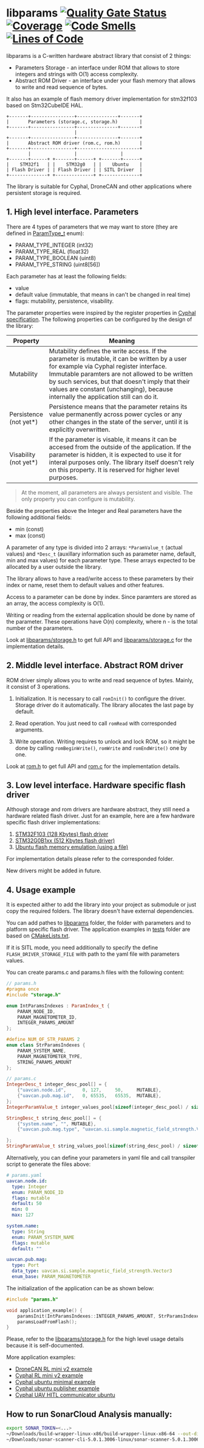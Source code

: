 # libparams [![Quality Gate Status](https://sonarcloud.io/api/project_badges/measure?project=PonomarevDA_libparams&metric=alert_status)](https://sonarcloud.io/summary/new_code?id=PonomarevDA_libparams) [![Coverage](https://sonarcloud.io/api/project_badges/measure?project=PonomarevDA_libparams&metric=coverage)](https://sonarcloud.io/summary/new_code?id=PonomarevDA_libparams) [![Code Smells](https://sonarcloud.io/api/project_badges/measure?project=PonomarevDA_libparams&metric=code_smells)](https://sonarcloud.io/summary/new_code?id=PonomarevDA_libparams) [![Lines of Code](https://sonarcloud.io/api/project_badges/measure?project=PonomarevDA_libparams&metric=ncloc)](https://sonarcloud.io/summary/new_code?id=PonomarevDA_libparams)

libparams is a C-written hardware abstract library that consist of 2 things:

- Parameters Storage - an interface under ROM that allows to store integers and strings with O(1) access complexity.
- Abstract ROM Driver - an interface under your flash memory that allows to write and read sequence of bytes.

It also has an example of flash memory driver implementation for stm32f103 based on Stm32CubeIDE HAL.

```
+-------+----------------+---------------+-------+
|       Parameters (storage.c, storage.h)        |
+-------+----------------+---------------+-------+
                         |
+-------+----------------+---------------+-------+
|       Abstract ROM driver (rom.c, rom.h)       |
+-------+----------------+-----------------------+
        |                |                |
+-------+------+ +-------+------+ +-------+------+
|    STM32f1   | |    STM32g0   | |    Ubuntu    |
| Flash Driver | | Flash Driver | | SITL Driver  |
+--------------+ +--------------+ +--------------+
```

The library is suitable for Cyphal, DroneCAN and other applications where persistent storage is required.

## 1. High level interface. Parameters

There are 4 types of parameters that we may want to store (they are defined in [ParamType_t](https://github.com/PonomarevDA/libparams/blob/585dd09fdd3267675acdf890978c1a266b38c39a/libparams/storage.h#L29) enum):
- PARAM_TYPE_INTEGER (int32)
- PARAM_TYPE_REAL (float32)
- PARAM_TYPE_BOOLEAN (uint8)
- PARAM_TYPE_STRING (uint8[56])

Each parameter has at least the following fields:
- value
- default value (immutable, that means in can't be changed in real time)
- flags: mutability, persistence, visability.

The parameter properties were inspired by the register properties in [Cyphal specification](https://github.com/OpenCyphal/public_regulated_data_types/blob/master/uavcan/register/384.Access.1.0.dsdl). The following properties can be configured by the design of the library:

| Property    | Meaning |
| ----------- | ------- |
| Mutability  | Mutability defines the write access. If the parameter is mutable, it can be written by a user for example via Cyphal register interface. Immutable paramters are not allowed to be written by such services, but that doesn't imply that their values are constant (unchanging), because internally the application still can do it. |
| Persistence </br> (not yet*) | Persistence means that the parameter retains its value permanently across power cycles or any other changes in the state of the server, until it is explicitly overwritten. |
| Visability </br> (not yet*) | If the parameter is visable, it means it can be accesed from the outside of the application. If the parameter is hidden, it is expected to use it for interal purposes only. The library itself doesn't rely on this property. It is reserved for higher level purposes. |

> At the moment, all parameters are always persistent and visible. The only property you can configure is mutability.

Beside the properties above the Integer and Real parameters have the following additional fields:
- min (const)
- max (const)

A parameter of any type is divided into 2 arrays: `*ParamValue_t` (actual values) and `*Desc_t` (auxillary information such as parameter name, default, min and max values) for each parameter type. These arrays expected to be allocated by a user outside the library.

The library allows to have a read/write access to these parameters by their index or name, reset them to default values and other features.

Access to a parameter can be done by index. Since paramters are stored as an array, the access complexity is O(1).

Writing or reading from the external application should be done by name of the parameter. These operations have O(n) complexity, where n - is the total number of the parameters.

Look at [libparams/storage.h](libparams/storage.h) to get full API and [libparams/storage.c](libparams/storage.c) for the implementation details.

## 2. Middle level interface. Abstract ROM driver

ROM driver simply allows you to write and read sequence of bytes. Mainly, it consist of 3 operations.

1. Initialization. It is necessary to call `romInit()` to configure the driver. Storage driver do it automatically. The library allocates the last page by default.

2. Read operation. You just need to call `romRead` with corresponded arguments.

3. Write operation. Writing requires to unlock and lock ROM, so it might be done by calling `romBeginWrite()`, `romWrite` and `romEndWrite()` one by one.

Look at [rom.h](rom.h) to get full API and [rom.c](rom.c) for the implementation details.

## 3. Low level interface. Hardware specific flash driver

Although storage and rom drivers are hardware abstract, they still need a hardware related flash driver. Just for an example, here are a few hardware specific flash driver implementations:

1. [STM32F103 (128 Kbytes) flash driver](platform_specific/stm32f103/README.md)
2. [STM32G0B1xx (512 Kbytes flash driver)](platform_specific/stm32g0b1/README.md)
3. [Ubuntu flash memory emulation (using a file)](platform_specific/ubuntu/README.md)

For implementation details please refer to the corresponded folder.

New drivers might be added in future.

## 4. Usage example

It is expected aither to add the library into your project as submodule or just copy the required folders. The library doesn't have external dependencies.

You can add pathes to [libparams](libparams) folder, the folder with parameters and to platform specific flash driver. The application examples in [tests](tests) folder are based on [CMakeLists.txt](CMakeLists.txt).

If it is SITL mode, you need additionally to specify the define `FLASH_DRIVER_STORAGE_FILE` with path to the yaml file with parameters values.

You can create params.c and params.h files with the following content:

```c++
// params.h
#pragma once
#include "storage.h"

enum IntParamsIndexes : ParamIndex_t {
    PARAM_NODE_ID,
    PARAM_MAGNETOMETER_ID,
    INTEGER_PARAMS_AMOUNT
};

#define NUM_OF_STR_PARAMS 2
enum class StrParamsIndexes {
    PARAM_SYSTEM_NAME,
    PARAM_MAGNETOMETER_TYPE,
    STRING_PARAMS_AMOUNT
};
```

```c++
// params.c
IntegerDesc_t integer_desc_pool[] = {
    {"uavcan.node.id",      0, 127,     50,     MUTABLE},
    {"uavcan.pub.mag.id",   0, 65535,   65535,  MUTABLE},
};
IntegerParamValue_t integer_values_pool[sizeof(integer_desc_pool) / sizeof(IntegerDesc_t)];

StringDesc_t string_desc_pool[] = {
    {"system.name", "", MUTABLE},
    {"uavcan.pub.mag.type", "uavcan.si.sample.magnetic_field_strength.Vector3", IMMUTABLE},

};
StringParamValue_t string_values_pool[sizeof(string_desc_pool) / sizeof(StringDesc_t)];
```

Alternatively, you can define your parameters in yaml file and call transpiler script to generate the files above:

```yaml
# params.yaml
uavcan.node.id:
  type: Integer
  enum: PARAM_NODE_ID
  flags: mutable
  default: 50
  min: 0
  max: 127

system.name:
  type: String
  enum: PARAM_SYSTEM_NAME
  flags: mutable
  default: ""

uavcan.pub.mag:
  type: Port
  data_type: uavcan.si.sample.magnetic_field_strength.Vector3
  enum_base: PARAM_MAGNETOMETER
```

The initialization of the application can be as shown below:

```c++
#include "params.h"

void application_example() {
    paramsInit(IntParamsIndexes::INTEGER_PARAMS_AMOUNT, StrParamsIndexes::STRING_PARAMS_AMOUNT);
    paramsLoadFromFlash();
}
```

Please, refer to the [libparams/storage.h](libparams/storage.h) for the high level usage details because it is self-documented.

More application examples:

- [DroneCAN RL mini v2 example](https://github.com/RaccoonlabDev/mini_v2_node/tree/main/Src/dronecan_application)
- [Cyphal RL mini v2 example](https://github.com/RaccoonlabDev/mini_v2_node/tree/main/Src/cyphal_application)
- [Cyphal ubuntu minimal example](https://github.com/RaccoonlabDev/cyphal_application/tree/devel/examples/ubuntu_minimal)
- [Cyphal ubuntu publisher example](https://github.com/RaccoonlabDev/cyphal_application/tree/devel/examples/ubuntu_publisher_example)
- [Cyphal UAV HITL communicator ubuntu](https://github.com/RaccoonlabDev/cyphal_communicator/tree/master/src)

## How to run SonarCloud Analysis manually:

```bash
export SONAR_TOKEN=<...>
~/Downloads/build-wrapper-linux-x86/build-wrapper-linux-x86-64 --out-dir bw-output make coverage
~/Downloads/sonar-scanner-cli-5.0.1.3006-linux/sonar-scanner-5.0.1.3006-linux/bin/sonar-scanner
```
